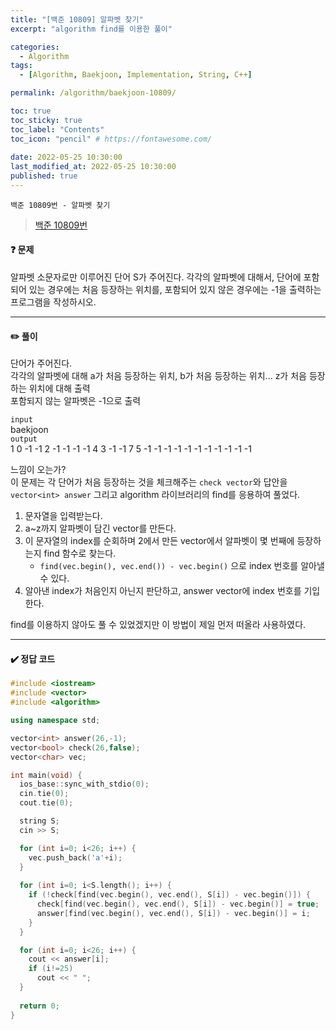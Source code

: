 ```yaml
---
title: "[백준 10809] 알파벳 찾기"
excerpt: "algorithm find를 이용한 풀이"

categories:
  - Algorithm
tags:
  - [Algorithm, Baekjoon, Implementation, String, C++]

permalink: /algorithm/baekjoon-10809/

toc: true
toc_sticky: true
toc_label: "Contents"
toc_icon: "pencil" # https://fontawesome.com/
 
date: 2022-05-25 10:30:00
last_modified_at: 2022-05-25 10:30:00
published: true
---
```


`백준 10809번 - 알파벳 찾기`  

> [백준 10809번](https://www.acmicpc.net/problem/10809)  

#### ❓ 문제

알파벳 소문자로만 이루어진 단어 S가 주어진다. 각각의 알파벳에 대해서, 단어에 포함되어 있는 경우에는 처음 등장하는 위치를, 포함되어 있지 않은 경우에는 -1을 출력하는 프로그램을 작성하시오.  

---  

#### ✏️ 풀이

단어가 주어진다.  
각각의 알파벳에 대해 a가 처음 등장하는 위치, b가 처음 등장하는 위치... z가 처음 등장하는 위치에 대해 출력  
포함되지 않는 알파벳은 -1으로 출력  

`input`  
baekjoon  
`output`  
1 0 -1 -1 2 -1 -1 -1 -1 4 3 -1 -1 7 5 -1 -1 -1 -1 -1 -1 -1 -1 -1 -1 -1  

느낌이 오는가?  
이 문제는 각 단어가 처음 등장하는 것을 체크해주는 `check vector`와 답안을 `vector<int> answer` 그리고 algorithm 라이브러리의 find를 응용하여 풀었다.  

1. 문자열을 입력받는다.  
1. a~z까지 알파벳이 담긴 vector<char>를 만든다.  
1. 이 문자열의 index를 순회하며 2에서 만든 vector에서 알파벳이 몇 번째에 등장하는지 find 함수로 찾는다.  
	- `find(vec.begin(), vec.end()) - vec.begin()` 으로 index 번호를 알아낼 수 있다.  
1. 알아낸 index가 처음인지 아닌지 판단하고, answer vector에 index 번호를 기입한다.  

find를 이용하지 않아도 풀 수 있었겠지만 이 방법이 제일 먼저 떠올라 사용하였다.  

---

#### ✔️ 정답 코드

```cpp
#include <iostream>
#include <vector>
#include <algorithm>

using namespace std;

vector<int> answer(26,-1);
vector<bool> check(26,false);
vector<char> vec;

int main(void) {
  ios_base::sync_with_stdio(0);
  cin.tie(0);
  cout.tie(0);

  string S;
  cin >> S;

  for (int i=0; i<26; i++) {
    vec.push_back('a'+i);
  }
  
  for (int i=0; i<S.length(); i++) {
    if (!check[find(vec.begin(), vec.end(), S[i]) - vec.begin()]) {
      check[find(vec.begin(), vec.end(), S[i]) - vec.begin()] = true;
      answer[find(vec.begin(), vec.end(), S[i]) - vec.begin()] = i;
    }
  }

  for (int i=0; i<26; i++) {
    cout << answer[i];
    if (i!=25)
      cout << " ";
  }
  
  return 0;
}
```